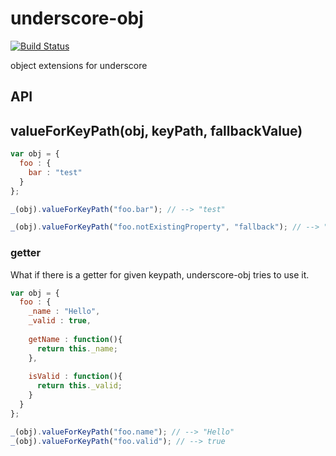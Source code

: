 # underscore-obj

[![Build Status](https://travis-ci.org/jeeeyul/underscore-obj.png?branch=master)](https://travis-ci.org/jeeeyul/underscore-obj)

object extensions for underscore

## API

## valueForKeyPath(obj, keyPath, fallbackValue)
```javascript
var obj = {
  foo : {
    bar : "test"
  }
};

_(obj).valueForKeyPath("foo.bar"); // --> "test"

_(obj).valueForKeyPath("foo.notExistingProperty", "fallback"); // --> "fallback"
```

### getter
What if there is a getter for given keypath, underscore-obj tries to use it.
```javascript
var obj = {
  foo : {
    _name : "Hello",
    _valid : true,
    
    getName : function(){
      return this._name;
    },
    
    isValid : function(){
      return this._valid;
    }
  }
};

_(obj).valueForKeyPath("foo.name"); // --> "Hello"
_(obj).valueForKeyPath("foo.valid"); // --> true
```
